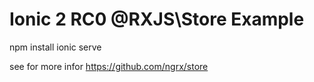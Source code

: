 # Ionic 2 RC0 @RXJS\Store Example

npm install
ionic serve

see for more infor
https://github.com/ngrx/store
